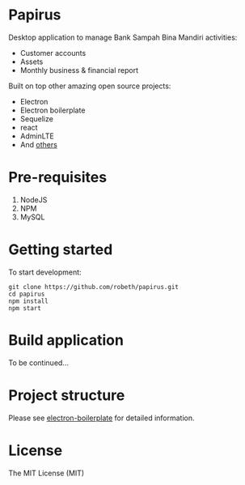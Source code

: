Papirus
==============

Desktop application to manage Bank Sampah Bina Mandiri activities:
- Customer accounts
- Assets
- Monthly business & financial report

Built on top other amazing open source projects:
- Electron
- Electron boilerplate
- Sequelize
- react
- AdminLTE
- And [others](https://github.com/robeth/papirus/blob/master/app/package.json)

# Pre-requisites
1. NodeJS
2. NPM
3. MySQL

# Getting started

To start development:

```
git clone https://github.com/robeth/papirus.git
cd papirus
npm install
npm start
```

# Build application

To be continued...

# Project structure

Please see [electron-boilerplate](https://github.com/szwacz/electron-boilerplate) for detailed information.

# License

The MIT License (MIT)
